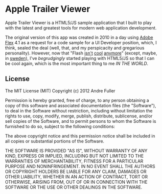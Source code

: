 Apple Trailer Viewer
====================

Apple Trailer Viewer is a HTML5/JS sample application that I built to play with the latest and greatest tools for modern web application development.

The original version of this app was created in 2010 in a day using [Adobe Flex][1] 4.1 as a request for a code sample for a UI Developer position, which, I think, sealed the deal (well, that, and my perspicacity and gregarious personality). However, now that "Flash [isn't][2] [cool][3] [anymore][4]" (except, maybe, in [sweden][5]), I've *begrudgingly* started playing with HTML5/JS so that I can be cool again, which is the most important thing to me *IN THE WORLD*.

License
-------

The MIT License (MIT)
Copyright (c) 2012 Andre Fuller

Permission is hereby granted, free of charge, to any person obtaining a copy of this software and associated documentation files (the "Software"), to deal in the Software without restriction, including without limitation the rights to use, copy, modify, merge, publish, distribute, sublicense, and/or sell copies of the Software, and to permit persons to whom the Software is furnished to do so, subject to the following conditions:

The above copyright notice and this permission notice shall be included in all copies or substantial portions of the Software.

THE SOFTWARE IS PROVIDED "AS IS", WITHOUT WARRANTY OF ANY KIND, EXPRESS OR IMPLIED, INCLUDING BUT NOT LIMITED TO THE WARRANTIES OF MERCHANTABILITY, FITNESS FOR A PARTICULAR PURPOSE AND NONINFRINGEMENT. IN NO EVENT SHALL THE AUTHORS OR COPYRIGHT HOLDERS BE LIABLE FOR ANY CLAIM, DAMAGES OR OTHER LIABILITY, WHETHER IN AN ACTION OF CONTRACT, TORT OR OTHERWISE, ARISING FROM, OUT OF OR IN CONNECTION WITH THE SOFTWARE OR THE USE OR OTHER DEALINGS IN THE SOFTWARE.

[1]: http://www.adobe.com/products/flex.html
[2]: http://www.apple.com/hotnews/thoughts-on-flash
[3]: http://www.useit.com/alertbox/20001029.html
[4]: http://www.zdnet.com/blog/networking/flash-is-dead-long-live-html5/1633
[5]: http://www.digiday.com/brands/why-ikea-bets-on-flash-not-html5